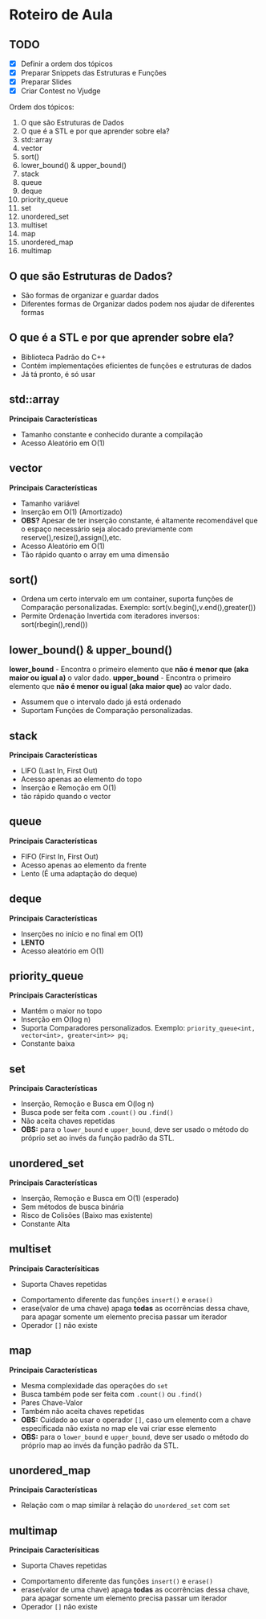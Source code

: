 # Roteiro de Aula

## TODO
- [X] Definir a ordem dos tópicos
- [X] Preparar Snippets das Estruturas e Funções
- [X] Preparar Slides
- [X] Criar Contest no Vjudge

Ordem dos tópicos:
1. O que são Estruturas de Dados
2. O que é a STL e por que aprender sobre ela?
3. std::array
4. vector
5. sort()
6. lower_bound() & upper_bound()
7. stack
8. queue
9. deque
10. priority_queue
11. set
12. unordered_set
13. multiset
14. map
15. unordered_map
16. multimap

## O que são Estruturas de Dados?
- São formas de organizar e guardar dados
- Diferentes formas de Organizar dados podem nos ajudar de diferentes formas

## O que é a STL e por que aprender sobre ela?
- Biblioteca Padrão do C++
- Contém implementações eficientes de funções e estruturas de dados
- Já tá pronto, é só usar

## std::array
**Principais Características**
- Tamanho constante e conhecido durante a compilação
- Acesso Aleatório em O(1)

## vector
**Principais Características**
- Tamanho variável
- Inserção em O(1) (Amortizado) 
- **OBS?** Apesar de ter inserção constante, é altamente recomendável que o espaço necessário seja alocado previamente com reserve(),resize(),assign(),etc.
- Acesso Aleatório em O(1)
- Tão rápido quanto o array em uma dimensão

## sort()
<!-- Menciono a existência de reverse iterator? Já q ele pode ser usado pra ordenar em ordem inversa-->
- Ordena um certo intervalo em um container, suporta funções de Comparação personalizadas. Exemplo: sort(v.begin(),v.end(),greater<int>())
- Permite Ordenação Invertida com iteradores inversos: sort(rbegin(),rend())

## lower_bound() & upper_bound()
**lower_bound** - Encontra o primeiro elemento que **não é menor que (aka maior ou igual a)** o valor dado.
**upper_bound** - Encontra o primeiro elemento que **não é menor ou igual (aka maior que)** ao valor dado.

- Assumem que o intervalo dado já está ordenado
- Suportam Funções de Comparação personalizadas.

## stack
**Principais Características**
- LIFO (Last In, First Out)
- Acesso apenas ao elemento do topo
- Inserção e Remoção em O(1)
- tão rápido quando o vector

## queue
**Principais Características**
- FIFO (First In, First Out)
- Acesso apenas ao elemento da frente
- Lento (É uma adaptação do deque)

## deque
**Principais Características**
- Inserções no início e no final em O(1)
- **LENTO**
- Acesso aleatório em O(1)

## priority_queue
**Principais Características**
- Mantém o maior no topo
- Inserção em O(log n)
- Suporta Comparadores personalizados. Exemplo: ```priority_queue<int, vector<int>, greater<int>> pq;```
- Constante baixa

## set
**Principais Características**
<!-- Mencionar a busca usando set.count() > 0 e usando set.find() != set.end()-->
- Inserção, Remoção e Busca em O(log n)
- Busca pode ser feita com ```.count()``` ou ```.find()```
- Não aceita chaves repetidas
- **OBS:** para o ```lower_bound``` e ```upper_bound```, deve ser usado o método do próprio set ao invés da função padrão da STL.

## unordered_set
**Principais Características**
- Inserção, Remoção e Busca em O(1) (esperado)
- Sem métodos de busca binária
- Risco de Colisões (Baixo mas existente)
- Constante Alta

## multiset
**Principais Caracterísiticas**
- Suporta Chaves repetidas
<!-- Nas versões multi, o erase() remove todos os elementos correspondentes à uma chave, a remoção de somente um elemento com essa chave ainda pode ser feita com a passagem de um iterator ao invés de valor de chave -->
- Comportamento diferente das funções ```insert()``` e ```erase()```
- erase(valor de uma chave) apaga **todas** as ocorrências dessa chave, para apagar somente um elemento precisa passar um iterador
- Operador ```[]``` não existe

## map
**Principais Características**
<!-- Mencionar a busca usando map.count() > 0 e usando map.find() != map.end()-->
- Mesma complexidade das operações do ```set```
- Busca também pode ser feita com ```.count()``` ou ```.find()```
- Pares Chave-Valor
- Também não aceita chaves repetidas
- **OBS:** Cuidado ao usar o operador ```[]```, caso um elemento com a chave especificada não exista no map ele vai criar esse elemento
- **OBS:** para o ```lower_bound``` e ```upper_bound```, deve ser usado o método do próprio map ao invés da função padrão da STL.

## unordered_map
**Principais Características**
- Relação com o map similar à relação do ```unordered_set``` com ```set```

## multimap
**Principais Caracterísiticas**
- Suporta Chaves repetidas
<!-- Nas versões multi, o erase() remove todos os elementos correspondentes à uma chave, a remoção de somente um elemento com essa chave ainda pode ser feita com a passagem de um iterator ao invés de valor de chave -->
- Comportamento diferente das funções ```insert()``` e ```erase()```
- erase(valor de uma chave) apaga **todas** as ocorrências dessa chave, para apagar somente um elemento precisa passar um iterador
- Operador ```[]``` não existe

